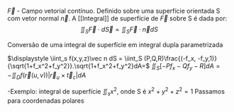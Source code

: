 $\vec F$ - Campo vetorial contínuo. Definido sobre uma superfície orientada S com vetor normal $\vec n$. A [[Integral]] de superfície de $\vec F$ sobre S é dada por:
$$\iint_S \vec F \cdot d\vec S = \iint_S \vec F \cdot \vec n dS$$


Conversão de uma integral de superfície em integral dupla parametrizada

$\displaystyle \iint_s f(x,y,z)\vec n dS = \iint_S (P,Q,R)\frac{(-f_x, -f_y,1)}{\sqrt{1+f_x^2+f_y^2}}.\sqrt{1+f_x^2+f_y^2}dA=$
$\displaystyle \iint_S [-Pf_x-Qf_y-R]dA = -\iint_D f(\vec r(u,v))|\vec r_u\times  \vec t_c|dA$

-Exemplo:
	integral de superfície $\iint_s x^2$, onde S é $x^2+y^2+z^2=1$
	Passamos para coordenadas polares